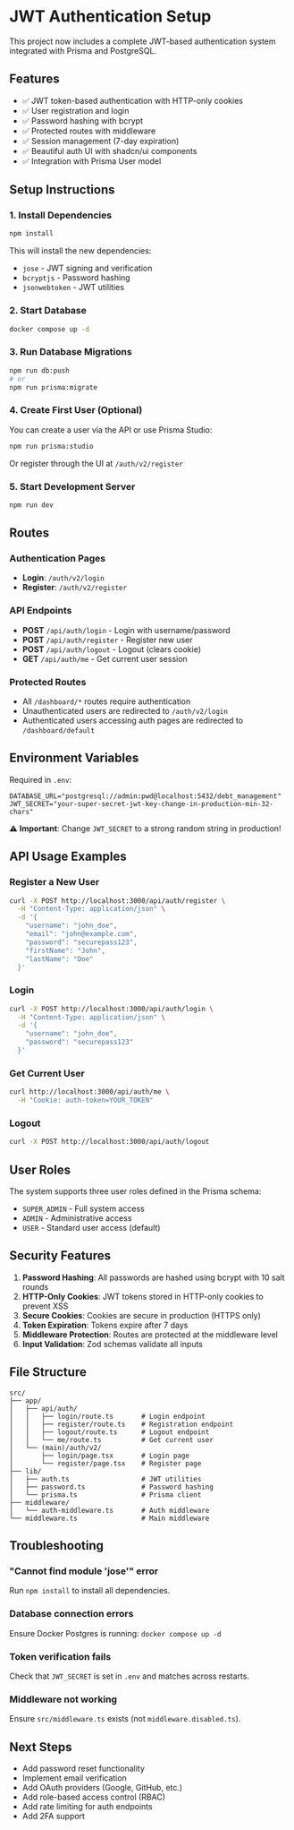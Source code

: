 # JWT Authentication Setup

This project now includes a complete JWT-based authentication system integrated with Prisma and PostgreSQL.

## Features

- ✅ JWT token-based authentication with HTTP-only cookies
- ✅ User registration and login
- ✅ Password hashing with bcrypt
- ✅ Protected routes with middleware
- ✅ Session management (7-day expiration)
- ✅ Beautiful auth UI with shadcn/ui components
- ✅ Integration with Prisma User model

## Setup Instructions

### 1. Install Dependencies

```bash
npm install
```

This will install the new dependencies:
- `jose` - JWT signing and verification
- `bcryptjs` - Password hashing
- `jsonwebtoken` - JWT utilities

### 2. Start Database

```bash
docker compose up -d
```

### 3. Run Database Migrations

```bash
npm run db:push
# or
npm run prisma:migrate
```

### 4. Create First User (Optional)

You can create a user via the API or use Prisma Studio:

```bash
npm run prisma:studio
```

Or register through the UI at `/auth/v2/register`

### 5. Start Development Server

```bash
npm run dev
```

## Routes

### Authentication Pages
- **Login**: `/auth/v2/login`
- **Register**: `/auth/v2/register`

### API Endpoints
- **POST** `/api/auth/login` - Login with username/password
- **POST** `/api/auth/register` - Register new user
- **POST** `/api/auth/logout` - Logout (clears cookie)
- **GET** `/api/auth/me` - Get current user session

### Protected Routes
- All `/dashboard/*` routes require authentication
- Unauthenticated users are redirected to `/auth/v2/login`
- Authenticated users accessing auth pages are redirected to `/dashboard/default`

## Environment Variables

Required in `.env`:

```env
DATABASE_URL="postgresql://admin:pwd@localhost:5432/debt_management"
JWT_SECRET="your-super-secret-jwt-key-change-in-production-min-32-chars"
```

⚠️ **Important**: Change `JWT_SECRET` to a strong random string in production!

## API Usage Examples

### Register a New User

```bash
curl -X POST http://localhost:3000/api/auth/register \
  -H "Content-Type: application/json" \
  -d '{
    "username": "john_doe",
    "email": "john@example.com",
    "password": "securepass123",
    "firstName": "John",
    "lastName": "Doe"
  }'
```

### Login

```bash
curl -X POST http://localhost:3000/api/auth/login \
  -H "Content-Type: application/json" \
  -d '{
    "username": "john_doe",
    "password": "securepass123"
  }'
```

### Get Current User

```bash
curl http://localhost:3000/api/auth/me \
  -H "Cookie: auth-token=YOUR_TOKEN"
```

### Logout

```bash
curl -X POST http://localhost:3000/api/auth/logout
```

## User Roles

The system supports three user roles defined in the Prisma schema:
- `SUPER_ADMIN` - Full system access
- `ADMIN` - Administrative access
- `USER` - Standard user access (default)

## Security Features

1. **Password Hashing**: All passwords are hashed using bcrypt with 10 salt rounds
2. **HTTP-Only Cookies**: JWT tokens stored in HTTP-only cookies to prevent XSS
3. **Secure Cookies**: Cookies are secure in production (HTTPS only)
4. **Token Expiration**: Tokens expire after 7 days
5. **Middleware Protection**: Routes are protected at the middleware level
6. **Input Validation**: Zod schemas validate all inputs

## File Structure

```
src/
├── app/
│   ├── api/auth/
│   │   ├── login/route.ts       # Login endpoint
│   │   ├── register/route.ts    # Registration endpoint
│   │   ├── logout/route.ts      # Logout endpoint
│   │   └── me/route.ts          # Get current user
│   └── (main)/auth/v2/
│       ├── login/page.tsx       # Login page
│       └── register/page.tsx    # Register page
├── lib/
│   ├── auth.ts                  # JWT utilities
│   ├── password.ts              # Password hashing
│   └── prisma.ts                # Prisma client
├── middleware/
│   └── auth-middleware.ts       # Auth middleware
└── middleware.ts                # Main middleware
```

## Troubleshooting

### "Cannot find module 'jose'" error
Run `npm install` to install all dependencies.

### Database connection errors
Ensure Docker Postgres is running: `docker compose up -d`

### Token verification fails
Check that `JWT_SECRET` is set in `.env` and matches across restarts.

### Middleware not working
Ensure `src/middleware.ts` exists (not `middleware.disabled.ts`).

## Next Steps

- Add password reset functionality
- Implement email verification
- Add OAuth providers (Google, GitHub, etc.)
- Add role-based access control (RBAC)
- Add rate limiting for auth endpoints
- Add 2FA support
